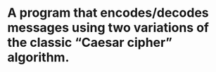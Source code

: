 # 	A program	that encodes/decodes messages	using	two	variations of the classic	“Caesar	cipher”	algorithm. 
